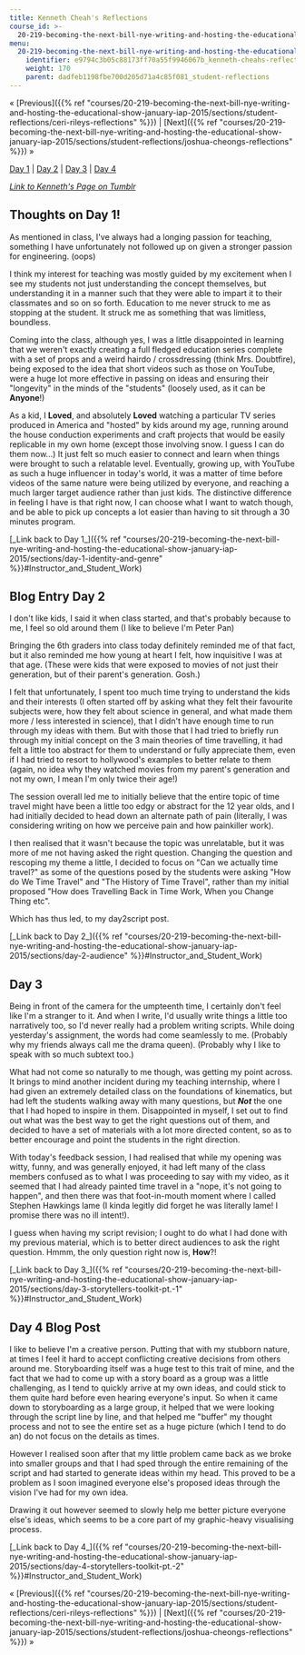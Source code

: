 ```yaml
---
title: Kenneth Cheah's Reflections
course_id: >-
  20-219-becoming-the-next-bill-nye-writing-and-hosting-the-educational-show-january-iap-2015
menu:
  20-219-becoming-the-next-bill-nye-writing-and-hosting-the-educational-show-january-iap-2015:
    identifier: e9794c3b05c88173ff70a55f9946067b_kenneth-cheahs-reflections
    weight: 170
    parent: dadfeb1198fbe700d205d71a4c85f081_student-reflections
---
```

« [Previous]({{% ref "courses/20-219-becoming-the-next-bill-nye-writing-and-hosting-the-educational-show-january-iap-2015/sections/student-reflections/ceri-rileys-reflections" %}}) | [Next]({{% ref "courses/20-219-becoming-the-next-bill-nye-writing-and-hosting-the-educational-show-january-iap-2015/sections/student-reflections/joshua-cheongs-reflections" %}}) »

[Day 1](#Cheahyhk_s_Thoughts_on_Day_1_) | [Day 2](#Blog_Entry_Day_2__Cheahyhk_) | [Day 3](#CHEAHYHK_DAY_3) | [Day 4](#Day_4_Blog_Post)

[_Link to Kenneth's Page on Tumblr_](http://mit219.tumblr.com/tagged/cheahyhk)

Thoughts on Day 1!
------------------

As mentioned in class, I've always had a longing passion for teaching, something I have unfortunately not followed up on given a stronger passion for engineering. (oops)

I think my interest for teaching was mostly guided by my excitement when I see my students not just understanding the concept themselves, but understanding it in a manner such that they were able to impart it to their classmates and so on so forth. Education to me never struck to me as stopping at the student. It struck me as something that was limitless, boundless.

Coming into the class, although yes, I was a little disappointed in learning that we weren't exactly creating a full fledged education series complete with a set of props and a weird hairdo / crossdressing (think Mrs. Doubtfire), being exposed to the idea that short videos such as those on YouTube, were a huge lot more effective in passing on ideas and ensuring their "longevity" in the minds of the "students" (loosely used, as it can be **Anyone**!)

As a kid, I **Loved**, and absolutely **Loved** watching a particular TV series produced in America and "hosted" by kids around my age, running around the house conduction experiments and craft projects that would be easily replicable in my own home (except those involving snow. I guess I can do them now…) It just felt so much easier to connect and learn when things were brought to such a relatable level. Eventually, growing up, with YouTube as such a huge influencer in today's world, it was a matter of time before videos of the same nature were being utilized by everyone, and reaching a much larger target audience rather than just kids. The distinctive difference in feeling I have is that right now, I can choose what I want to watch though, and be able to pick up concepts a lot easier than having to sit through a 30 minutes program.

[\_Link back to Day 1\_]({{% ref "courses/20-219-becoming-the-next-bill-nye-writing-and-hosting-the-educational-show-january-iap-2015/sections/day-1-identity-and-genre" %}}#Instructor\_and\_Student\_Work)

Blog Entry Day 2
----------------

I don't like kids, I said it when class started, and that's probably because to me, I feel so old around them (I like to believe I'm Peter Pan)

Bringing the 6th graders into class today definitely reminded me of that fact, but it also reminded me how young at heart I felt, how inquisitive I was at that age. (These were kids that were exposed to movies of not just their generation, but of their parent's generation. Gosh.)

I felt that unfortunately, I spent too much time trying to understand the kids and their interests (I often started off by asking what they felt their favourite subjects were, how they felt about science in general, and what made them more / less interested in science), that I didn't have enough time to run through my ideas with them. But with those that I had tried to briefly run through my initial concept on the 3 main theories of time travelling, it had felt a little too abstract for them to understand or fully appreciate them, even if I had tried to resort to hollywood's examples to better relate to them (again, no idea why they watched movies from my parent's generation and not my own, I mean I'm only twice their age!)

The session overall led me to initially believe that the entire topic of time travel might have been a little too edgy or abstract for the 12 year olds, and I had initially decided to head down an alternate path of pain (literally, I was considering writing on how we perceive pain and how painkiller work).

I then realised that it wasn't because the topic was unrelatable, but it was more of me not having asked the right question. Changing the question and rescoping my theme a little, I decided to focus on "Can we actually time travel?" as some of the questions posed by the students were asking "How do We Time Travel" and "The History of Time Travel", rather than my initial proposed "How does Travelling Back in Time Work, When you Change Thing etc".

Which has thus led, to my day2script post.

[\_Link back to Day 2\_]({{% ref "courses/20-219-becoming-the-next-bill-nye-writing-and-hosting-the-educational-show-january-iap-2015/sections/day-2-audience" %}}#Instructor\_and\_Student\_Work)

Day 3
-----

Being in front of the camera for the umpteenth time, I certainly don't feel like I'm a stranger to it. And when I write, I'd usually write things a little too narratively too, so I'd never really had a problem writing scripts. While doing yesterday's assignment, the words had come seamlessly to me. (Probably why my friends always call me the drama queen). (Probably why I like to speak with so much subtext too.)

What had not come so naturally to me though, was getting my point across. It brings to mind another incident during my teaching internship, where I had given an extremely detailed class on the foundations of kinematics, but had left the students walking away with many questions, but _**Not**_ the one that I had hoped to inspire in them. Disappointed in myself, I set out to find out what was the best way to get the right questions out of them, and decided to have a set of materials with a lot more directed content, so as to better encourage and point the students in the right direction.

With today's feedback session, I had realised that while my opening was witty, funny, and was generally enjoyed, it had left many of the class members confused as to what I was proceeding to say with my video, as it seemed that I had already painted time travel in a "nope, it's not going to happen", and then there was that foot-in-mouth moment where I called Stephen Hawkings lame (I kinda legitly did forget he was literally lame! I promise there was no ill intent!).

I guess when having my script revision; I ought to do what I had done with my previous material, which is to better direct audiences to ask the right question. Hmmm, the only question right now is, **How**?!

[\_Link back to Day 3\_]({{% ref "courses/20-219-becoming-the-next-bill-nye-writing-and-hosting-the-educational-show-january-iap-2015/sections/day-3-storytellers-toolkit-pt.-1" %}}#Instructor\_and\_Student\_Work)

Day 4 Blog Post
---------------

I like to believe I'm a creative person. Putting that with my stubborn nature, at times I feel it hard to accept conflicting creative decisions from others around me. Storyboarding itself was a huge test to this trait of mine, and the fact that we had to come up with a story board as a group was a little challenging, as I tend to quickly arrive at my own ideas, and could stick to them quite hard before even hearing everyone's input. So when it came down to storyboarding as a large group, it helped that we were looking through the script line by line, and that helped me "buffer" my thought process and not to see the entire set as a huge picture (which I tend to do an) do not focus on the details as times.

However I realised soon after that my little problem came back as we broke into smaller groups and that I had sped through the entire remaining of the script and had started to generate ideas within my head. This proved to be a problem as I soon imagined everyone else's proposed ideas through the vision I've had for my own idea.

Drawing it out however seemed to slowly help me better picture everyone else's ideas, which seems to be a core part of my graphic-heavy visualising process.

[\_Link back to Day 4\_]({{% ref "courses/20-219-becoming-the-next-bill-nye-writing-and-hosting-the-educational-show-january-iap-2015/sections/day-4-storytellers-toolkit-pt.-2" %}}#Instructor\_and\_Student\_Work)

« [Previous]({{% ref "courses/20-219-becoming-the-next-bill-nye-writing-and-hosting-the-educational-show-january-iap-2015/sections/student-reflections/ceri-rileys-reflections" %}}) | [Next]({{% ref "courses/20-219-becoming-the-next-bill-nye-writing-and-hosting-the-educational-show-january-iap-2015/sections/student-reflections/joshua-cheongs-reflections" %}}) »